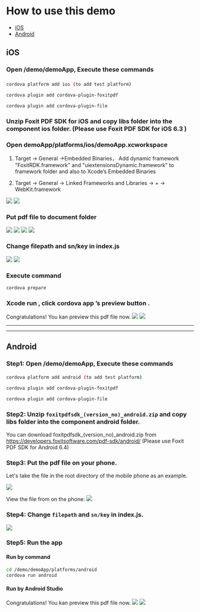 <!--
# license: Licensed to the Apache Software Foundation (ASF) under one
#         or more contributor license agreements.  See the NOTICE file
#         distributed with this work for additional information
#         regarding copyright ownership.  The ASF licenses this file
#         to you under the Apache License, Version 2.0 (the
#         "License"); you may not use this file except in compliance
#         with the License.  You may obtain a copy of the License at
#
#           http://www.apache.org/licenses/LICENSE-2.0
#
#         Unless required by applicable law or agreed to in writing,
#         software distributed under the License is distributed on an
#         "AS IS" BASIS, WITHOUT WARRANTIES OR CONDITIONS OF ANY
#         KIND, either express or implied.  See the License for the
#         specific language governing permissions and limitations
#         under the License.
-->

# How to use this demo

- [iOS](#ios)
- [Android](#android)

## iOS

### Open /demo/demoApp, Execute these commands

###
```bash
cordova platform add ios (to add test platform)

cordova plugin add cordova-plugin-foxitpdf

cordova plugin add cordova-plugin-file
```

### Unzip Foxit PDF SDK for iOS and copy libs folder into the component ios folder. (Please use Foxit PDF SDK for iOS 6.3 )

### Open demoApp/platforms/ios/demoApp.xcworkspace

1. Target -> General ->Embedded Binaries， Add dynamic framework "FoxitRDK.framework" and "uiextensionsDynamic.framework" to framework folder and also to Xcode’s Embedded Binaries

2. Target -> General -> Linked Frameworks and Libraries -> + -> WebKit.framework

![](https://raw.githubusercontent.com/foxitsoftware/cordova-plugin-foxitpdf/master/demo/readmeimg/cordovademo1.png)
![](https://raw.githubusercontent.com/foxitsoftware/cordova-plugin-foxitpdf/feature/adddemo/demo/readmeimg/cordovademo1.png)

### Put pdf file to document folder
![](https://raw.githubusercontent.com/foxitsoftware/cordova-plugin-foxitpdf/master/demo/readmeimg/cordovademo2.png)
![](https://raw.githubusercontent.com/foxitsoftware/cordova-plugin-foxitpdf/feature/adddemo/demo/readmeimg/cordovademo2.png)
![](https://raw.githubusercontent.com/foxitsoftware/cordova-plugin-foxitpdf/master/demo/readmeimg/cordovademo3.jpg)
![](https://raw.githubusercontent.com/foxitsoftware/cordova-plugin-foxitpdf/feature/adddemo/demo/readmeimg/cordovademo3.jpg)


### Change filepath and sn/key in index.js
![](https://raw.githubusercontent.com/foxitsoftware/cordova-plugin-foxitpdf/master/demo/readmeimg/cordovademo4.png)
![](https://raw.githubusercontent.com/foxitsoftware/cordova-plugin-foxitpdf/feature/adddemo/demo/readmeimg/cordovademo4.png)


### Execute command
```bash
cordova prepare
```

### Xcode run  , click cordova app ’s  preview button .
Congratulations! You kan preview this pdf file now.
![](https://raw.githubusercontent.com/foxitsoftware/cordova-plugin-foxitpdf/master/demo/readmeimg/cordovademo5.jpg)
![](https://raw.githubusercontent.com/foxitsoftware/cordova-plugin-foxitpdf/feature/adddemo/demo/readmeimg/cordovademo5.jpg)

***
***

## Android

### Step1: Open /demo/demoApp, Execute these commands

#### 
```bash
cordova platform add android (to add test platform)

cordova plugin add cordova-plugin-foxitpdf

cordova plugin add cordova-plugin-file
```

### Step2: Unzip `foxitpdfsdk_(version_no)_android.zip` and copy libs folder into the component android folder.  

You can download foxitpdfsdk_(version_no)_android.zip from https://developers.foxitsoftware.com/pdf-sdk/android/ (Please use Foxit PDF SDK for Android 6.4)

### Step3: Put the pdf file on your phone.

Let's take the file in the root directory of the mobile phone as an example.

![](/demo/readmeimg/android/cordovademo1.jpg)

View the file from on the phone:
![](/demo/readmeimg/android/cordovademo2.jpg)

### Step4: Change `filepath` and `sn/key` in index.js.

![](/demo/readmeimg/android/cordovademo3.jpg)

### Step5: Run the app

#### Run by command
```bash
cd /demo/demoApp/platforms/android
cordova run android
```

#### Run by Android Studio

Congratulations! You kan preview this pdf file now.
![](/demo/readmeimg/android/cordovademo4.jpg)
![](/demo/readmeimg/android/cordovademo5.jpg)
